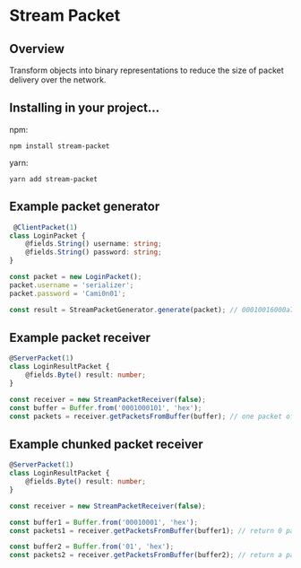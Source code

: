 # Stream Packet

## Overview
Transform objects into binary representations to reduce the size of packet delivery over the network.


## Installing in your project...
npm:
```
npm install stream-packet
```
yarn:
```
yarn add stream-packet
```

## Example packet generator
```ts
 @ClientPacket(1)
class LoginPacket {
    @fields.String() username: string;
    @fields.String() password: string;
}

const packet = new LoginPacket();
packet.username = 'serializer';
packet.password = 'Cami0n01';

const result = StreamPacketGenerator.generate(packet); // 00010016000a73657269616c697a6572000843616d69306e3031
```

## Example packet receiver
```ts
@ServerPacket(1)
class LoginResultPacket {
    @fields.Byte() result: number;
}

const receiver = new StreamPacketReceiver(false);
const buffer = Buffer.from('0001000101', 'hex');
const packets = receiver.getPacketsFromBuffer(buffer); // one packet of LoginResultPacket
```


## Example chunked packet receiver
```ts
@ServerPacket(1)
class LoginResultPacket {
    @fields.Byte() result: number;
}

const receiver = new StreamPacketReceiver(false);

const buffer1 = Buffer.from('00010001', 'hex');
const packets1 = receiver.getPacketsFromBuffer(buffer1); // return 0 packets, not received completed data

const buffer2 = Buffer.from('01', 'hex');
const packets2 = receiver.getPacketsFromBuffer(buffer2); // return a packet LoginPacketResult
```
